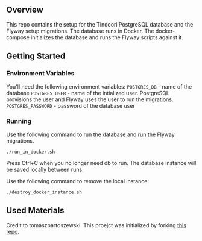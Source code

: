 ## Overview
This repo contains the setup for the Tindoori PostgreSQL database and the Flyway setup migrations. The database runs in Docker. The docker-compose initializes the database and runs the Flyway scripts against it.

## Getting Started

### Environment Variables

You'll need the following environment variables:
`POSTGRES_DB` - name of the database
`POSTGRES_USER` - name of the intialized user. PostgreSQL provisions the user and Flyway uses the user to run the migrations.
`POSTGRES_PASSWORD` - password of the database user

### Running

Use the following command to run the database and run the Flyway migrations.
```
./run_in_docker.sh
```

Press Ctrl+C when you no longer need db to run. The database instance will be saved locally between runs.

Use the following command to remove the local instance:
```
./destroy_docker_instance.sh
```

## Used Materials

Credit to tomaszbartoszewski. This proejct was initialized by forking [this repo](https://github.com/tomaszbartoszewski/postgresql-docker).